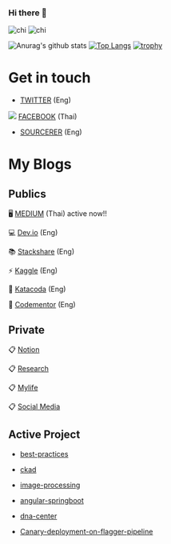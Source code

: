 ### Hi there 👋

<!--
**nitikornchumnankul/nitikornchumnankul** is a ✨ _special_ ✨ repository because its `README.md` (this file) appears on your GitHub profile.

Here are some ideas to get you started:

- 🔭 I’m currently working on ...
- 🌱 I’m currently learning ...
- 👯 I’m looking to collaborate on ...
- 🤔 I’m looking for help with ...
- 💬 Ask me about ...
- 📫 How to reach me: ...
- 😄 Pronouns: ...
- ⚡ Fun fact: ...
-->
![chi](https://media.giphy.com/media/LHZyixOnHwDDy/giphy.gif) 
![chi](https://media.giphy.com/media/LHZyixOnHwDDy/giphy.gif)

![Anurag's github stats](https://github-readme-stats.vercel.app/api?username=nitikornchumnankul&theme=buefy&show_icons=true)
[![Top Langs](https://github-readme-stats.vercel.app/api/top-langs/?username=nitikornchumnankul&layout=compact)](https://github.com/anuraghazra/github-readme-stats)
[![trophy](https://github-profile-trophy.vercel.app/?username=ryo-ma&theme=nitikornchumnankul)](https://github.com/ryo-ma/github-profile-trophy)






# Get in touch
 - [TWITTER](https://twitter.com/Nitikorn_SUT) (Eng)
 
 <img src="https://img.icons8.com/fluent/48/000000/facebook-new.png"/> [FACEBOOK](https://web.facebook.com/profile.php?id=100001174089600&fref=comp) (Thai)
 
 - [SOURCERER](https://sourcerer.io/nitikornchumnankul) (Eng)
 
# My Blogs
## Publics
🖥 [MEDIUM](https://medium.com/@nitikornchumnankul_93990) (Thai) active now!!

💻 [Dev.io](https://dev.to/nitikornchumnankul) (Eng)

📚 [Stackshare](https://stackshare.io/nitikornchumnankul) (Eng)

⚡ [Kaggle](https://www.kaggle.com/nitikornchumnankul) (Eng)

🌱 [Katacoda](https://katacoda.com/nitikorn) (Eng)

🤔 [Codementor](https://www.codementor.io/u/dashboard) (Eng)
## Private
 :clipboard: [Notion](https://www.notion.so/Life-Wiki-a133ae2d0ece4c519b1fd14da060a550)

 :clipboard: [Research](https://github.com/nitikornchumnankul/research)
             
 :clipboard: [Mylife](https://github.com/nitikornchumnankul/mylife)
 
 :clipboard: [Social Media](https://github.com/nitikornchumnankul/social-media)
 
## Active Project
- [best-practices](https://github.com/nitikornchumnankul/best-practices)

- [ckad](https://github.com/nitikornchumnankul/ckad)

- [image-processing](https://github.com/nitikornchumnankul/image-processing)

- [angular-springboot](https://github.com/nitikornchumnankul/angular-springboot)

- [dna-center](https://github.com/nitikornchumnankul/dna-center)

- [Canary-deployment-on-flagger-pipeline](https://github.com/nitikornchumnankul/Canary-deployment-on-flagger-pipeline)
 
